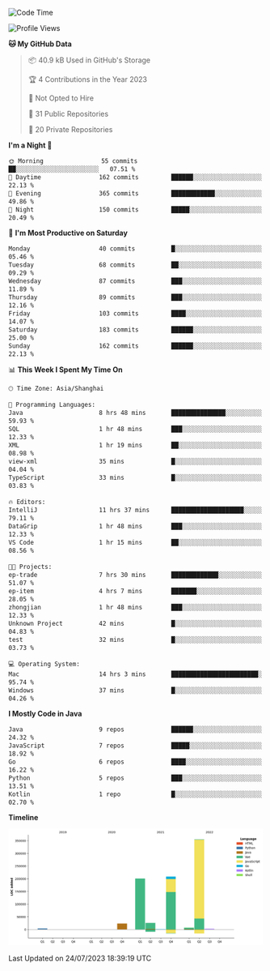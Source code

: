 <!--START_SECTION:waka-->
![Code Time](http://img.shields.io/badge/Code%20Time-1%2C970%20hrs%2058%20mins-blue)

![Profile Views](http://img.shields.io/badge/Profile%20Views-0-blue)

**🐱 My GitHub Data** 

> 📦 40.9 kB Used in GitHub's Storage 
 > 
> 🏆 4 Contributions in the Year 2023
 > 
> 🚫 Not Opted to Hire
 > 
> 📜 31 Public Repositories 
 > 
> 🔑 20 Private Repositories 
 > 
**I'm a Night 🦉** 

```text
🌞 Morning                55 commits          ██░░░░░░░░░░░░░░░░░░░░░░░   07.51 % 
🌆 Daytime                162 commits         ██████░░░░░░░░░░░░░░░░░░░   22.13 % 
🌃 Evening                365 commits         ████████████░░░░░░░░░░░░░   49.86 % 
🌙 Night                  150 commits         █████░░░░░░░░░░░░░░░░░░░░   20.49 % 
```
📅 **I'm Most Productive on Saturday** 

```text
Monday                   40 commits          █░░░░░░░░░░░░░░░░░░░░░░░░   05.46 % 
Tuesday                  68 commits          ██░░░░░░░░░░░░░░░░░░░░░░░   09.29 % 
Wednesday                87 commits          ███░░░░░░░░░░░░░░░░░░░░░░   11.89 % 
Thursday                 89 commits          ███░░░░░░░░░░░░░░░░░░░░░░   12.16 % 
Friday                   103 commits         ████░░░░░░░░░░░░░░░░░░░░░   14.07 % 
Saturday                 183 commits         ██████░░░░░░░░░░░░░░░░░░░   25.00 % 
Sunday                   162 commits         ██████░░░░░░░░░░░░░░░░░░░   22.13 % 
```


📊 **This Week I Spent My Time On** 

```text
🕑︎ Time Zone: Asia/Shanghai

💬 Programming Languages: 
Java                     8 hrs 48 mins       ███████████████░░░░░░░░░░   59.93 % 
SQL                      1 hr 48 mins        ███░░░░░░░░░░░░░░░░░░░░░░   12.33 % 
XML                      1 hr 19 mins        ██░░░░░░░░░░░░░░░░░░░░░░░   08.98 % 
view-xml                 35 mins             █░░░░░░░░░░░░░░░░░░░░░░░░   04.04 % 
TypeScript               33 mins             █░░░░░░░░░░░░░░░░░░░░░░░░   03.83 % 

🔥 Editors: 
IntelliJ                 11 hrs 37 mins      ████████████████████░░░░░   79.11 % 
DataGrip                 1 hr 48 mins        ███░░░░░░░░░░░░░░░░░░░░░░   12.33 % 
VS Code                  1 hr 15 mins        ██░░░░░░░░░░░░░░░░░░░░░░░   08.56 % 

🐱‍💻 Projects: 
ep-trade                 7 hrs 30 mins       █████████████░░░░░░░░░░░░   51.07 % 
ep-item                  4 hrs 7 mins        ███████░░░░░░░░░░░░░░░░░░   28.05 % 
zhongjian                1 hr 48 mins        ███░░░░░░░░░░░░░░░░░░░░░░   12.33 % 
Unknown Project          42 mins             █░░░░░░░░░░░░░░░░░░░░░░░░   04.83 % 
test                     32 mins             █░░░░░░░░░░░░░░░░░░░░░░░░   03.73 % 

💻 Operating System: 
Mac                      14 hrs 3 mins       ████████████████████████░   95.74 % 
Windows                  37 mins             █░░░░░░░░░░░░░░░░░░░░░░░░   04.26 % 
```

**I Mostly Code in Java** 

```text
Java                     9 repos             ██████░░░░░░░░░░░░░░░░░░░   24.32 % 
JavaScript               7 repos             █████░░░░░░░░░░░░░░░░░░░░   18.92 % 
Go                       6 repos             ████░░░░░░░░░░░░░░░░░░░░░   16.22 % 
Python                   5 repos             ███░░░░░░░░░░░░░░░░░░░░░░   13.51 % 
Kotlin                   1 repo              █░░░░░░░░░░░░░░░░░░░░░░░░   02.70 % 
```



**Timeline**

![Lines of Code chart](https://raw.githubusercontent.com/youtiaoguagua/youtiaoguagua/master/assets/bar_graph.png)


 Last Updated on 24/07/2023 18:39:19 UTC
<!--END_SECTION:waka-->